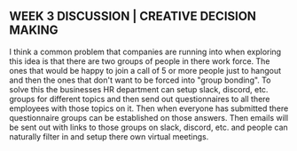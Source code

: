 ## WEEK 3 DISCUSSION | CREATIVE DECISION MAKING

I think a common problem that companies are running into when exploring this idea is that there are two groups of people in there work force. The ones that would be happy to join a call of 5 or more people just to hangout and then the ones that don't want to be forced into "group bonding". To solve this the businesses HR department can setup slack, discord, etc. groups for different topics and then send out questionnaires to all there employees with those topics on it. Then when everyone has submitted there questionnaire groups can be established on those answers. Then emails will be sent out with links to those groups on slack, discord, etc. and people can naturally filter in and setup there own virtual meetings. 
